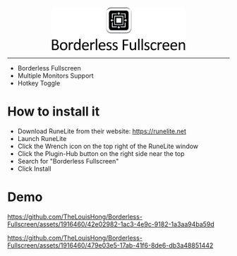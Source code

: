 <p align="center">
  <picture>
    <source media="(prefers-color-scheme: dark)" srcset="./banner.png">
    <img width=60% src="banner_dark.png">
  </picture>
</p>

---

- Borderless Fullscreen
- Multiple Monitors Support
- Hotkey Toggle

# How to install it
- Download RuneLite from their website: https://runelite.net
- Launch RuneLite
- Click the Wrench icon on the top right of the RuneLite window
- Click the Plugin-Hub button on the right side near the top
- Search for "Borderless Fullscreen"
- Click Install

# Demo
https://github.com/TheLouisHong/Borderless-Fullscreen/assets/1916460/42e02982-1ac3-4e9c-9182-1a3aa94ba59d

https://github.com/TheLouisHong/Borderless-Fullscreen/assets/1916460/479e03e5-17ab-41f6-8de6-db3a48851442


